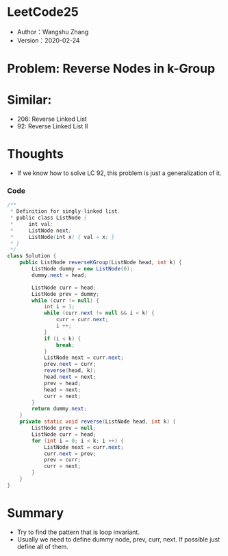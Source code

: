 # LeetCode25

* Author：Wangshu Zhang
* Version：2020-02-24

# Problem: Reverse Nodes in k-Group

# Similar:
- 206: Reverse Linked List
- 92: Reverse Linked List II

# Thoughts
* If we know how to solve LC 92, this problem is just a generalization of it.


### Code
```Java
/**
 * Definition for singly-linked list.
 * public class ListNode {
 *     int val;
 *     ListNode next;
 *     ListNode(int x) { val = x; }
 * }
 */
class Solution {
    public ListNode reverseKGroup(ListNode head, int k) {
        ListNode dummy = new ListNode(0);
        dummy.next = head;

        ListNode curr = head;
        ListNode prev = dummy;
        while (curr != null) {
            int i = 1;
            while (curr.next != null && i < k) {
                curr = curr.next;
                i ++;
            }
            if (i < k) {
                break;
            }
            ListNode next = curr.next;
            prev.next = curr;
            reverse(head, k);
            head.next = next;
            prev = head;
            head = next;
            curr = next;
        }
        return dummy.next;
    }
    private static void reverse(ListNode head, int k) {
        ListNode prev = null;
        ListNode curr = head;
        for (int i = 0; i < k; i ++) {
            ListNode next = curr.next;
            curr.next = prev;
            prev = curr;
            curr = next;
        }
    }
}
```



# Summary
* Try to find the pattern that is loop invariant.
* Usually we need to define dummy node, prev, curr, next. If possible just define all of them.
